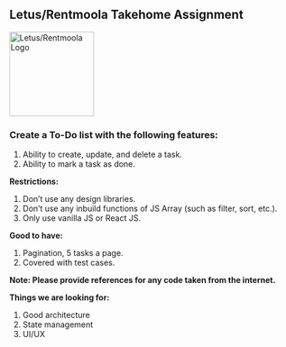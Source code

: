 ## Letus/Rentmoola Takehome Assignment

<img 
  src="https://gdm-catalog-fmapi-prod.imgix.net/ProductLogo/13c0a6c6-45f1-458a-af1f-258100fabc4d.png" 
  width="150" 
  height="150"
  alt="Letus/Rentmoola Logo"
/>

### Create a To-Do list with the following features:
1. Ability to create, update, and delete a task.
2. Ability to mark a task as done.

<strong>Restrictions:</strong>
1. Don’t use any design libraries.
2. Don’t use any inbuild functions of JS Array (such as filter, sort, etc.).
3. Only use vanilla JS or React JS.

<strong>Good to have:</strong>
1. Pagination, 5 tasks a page.
2. Covered with test cases.

<strong>Note: Please provide references for any code taken from the internet.</strong>

<strong>Things we are looking for:</strong>
1. Good architecture
2. State management
3. UI/UX